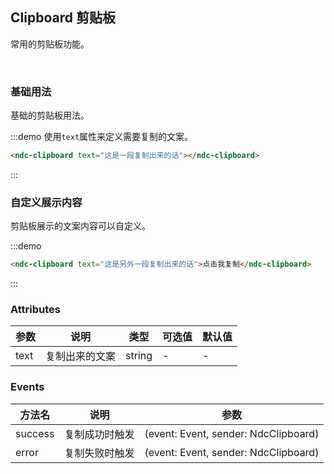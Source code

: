 ## Clipboard 剪贴板

常用的剪贴板功能。

<br />

### 基础用法

基础的剪贴板用法。

:::demo 使用`text`属性来定义需要复制的文案。
```html
<ndc-clipboard text="这是一段复制出来的话"></ndc-clipboard>
```
:::

### 自定义展示内容

剪贴板展示的文案内容可以自定义。

:::demo
```html
<ndc-clipboard text="这是另外一段复制出来的话">点击我复制</ndc-clipboard>
```
:::

### Attributes
| 参数      | 说明    | 类型      | 可选值       | 默认值   |
|---------- |-------- |---------- |-------------  |-------- |
| text     | 复制出来的文案   | string    |  -  |   -  |

### Events
| 方法名 | 说明 | 参数 |
| ------ | ------- | ------- |
| success | 复制成功时触发 | (event: Event, sender: NdcClipboard) |
| error | 复制失败时触发 | (event: Event, sender: NdcClipboard) |